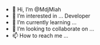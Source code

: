 - 👋 Hi, I’m @MdjMiah
- 👀 I’m interested in ... Developer
- 🌱 I’m currently learning ...
- 💞️ I’m looking to collaborate on ...
- 📫 How to reach me ...

<!---
MdjMiah/MdjMiah is a ✨ special ✨ repository because its `README.md` (this file) appears on your GitHub profile.
You can click the Preview link to take a look at your changes.
--->
